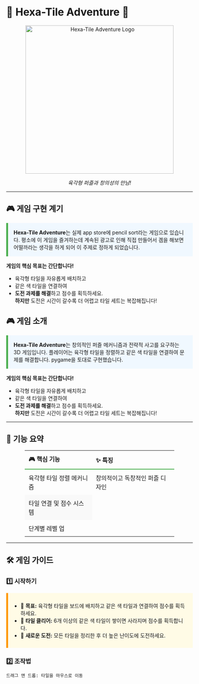 # 🌟 **Hexa-Tile Adventure** 🌟  
<div align="center">
  <img src="/Users/jeong-minuk/Desktop/2-2/OpenSourceSoftware/OpenSourceSoftware/hex_01.png" alt="Hexa-Tile Adventure Logo" width="400">
  <p><i>육각형 퍼즐과 창의성의 만남!</i></p>
</div>

---

## 🎮 **게임 구현 계기**

<div style="background-color:#f0f8ff; border-left:5px solid #4caf50; padding:15px; margin:15px 0;">
  <b>Hexa-Tile Adventure</b>는 실제 app store에 pencil sort라는 게임으로 있습니다. 
  평소에 이 게임을 즐겨하는데 계속된 광고로 인해 직접 만들어서 겜을 해보면 어떨까라는 생각을 하게 되어 이 주제로 정하게 되었습니다.
  </div>

**게임의 핵심 목표는 간단합니다!**  
- 육각형 타일을 자유롭게 배치하고  
- 같은 색 타일을 연결하여  
- **도전 과제를 해결**하고 점수를 획득하세요.  
**하지만** 도전은 시간이 갈수록 더 어렵고 타일 세트는 복잡해집니다!

## 🎮 **게임 소개**

<div style="background-color:#f0f8ff; border-left:5px solid #4caf50; padding:15px; margin:15px 0;">
  <b>Hexa-Tile Adventure</b>는 창의적인 퍼즐 메커니즘과 전략적 사고를 요구하는 3D 게임입니다.  
  플레이어는 육각형 타일을 정렬하고 같은 색 타일을 연결하여 문제를 해결합니다.  
  pygame을 토대로 구현했습니다.
</div>

**게임의 핵심 목표는 간단합니다!**  
- 육각형 타일을 자유롭게 배치하고  
- 같은 색 타일을 연결하여  
- **도전 과제를 해결**하고 점수를 획득하세요.  
**하지만** 도전은 시간이 갈수록 더 어렵고 타일 세트는 복잡해집니다!

---

## 🌈 **기능 요약**

<div align="center">
  <table style="border-collapse: collapse; width: 80%; text-align: left; font-size: 16px;">
    <thead>
      <tr style="border-bottom: 2px solid #4caf50;">
        <th style="padding: 10px;">🎮 핵심 기능</th>
        <th style="padding: 10px;">✨ 특징</th>
      </tr>
    </thead>
    <tbody>
      <tr>
        <td style="padding: 10px;">육각형 타일 정렬 메커니즘</td>
        <td style="padding: 10px;">창의적이고 독창적인 퍼즐 디자인</td>
      </tr>
      <tr style="background-color: #f9f9f9;">
        <td style="padding: 10px;">타일 연결 및 점수 시스템</td>
      </tr>
      <tr>
        <td style="padding: 10px;">단계별 레벨 업</td>
      </tr>
    </tbody>
  </table>
</div>

---

## 🛠️ **게임 가이드**

### **1️⃣ 시작하기**
<div style="padding: 10px; border-left: 5px solid #ff9800; background-color: #fffbe6; margin: 15px 0;">
  <ul>
    <li>🎯 <b>목표:</b> 육각형 타일을 보드에 배치하고 같은 색 타일과 연결하여 점수를 획득하세요.</li>
    <li>🚀 <b>타일 클리어:</b> 6개 이상의 같은 색 타일이 쌓이면 사라지며 점수를 획득합니다.</li>
    <li>🔄 <b>새로운 도전:</b> 모든 타일을 정리한 후 더 높은 난이도에 도전하세요.</li>
  </ul>
</div>

### **2️⃣ 조작법**
```bash
드래그 앤 드롭: 타일을 마우스로 이동